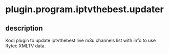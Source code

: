 # plugin.program.iptvthebest.updater
## description
Kodi plugin to update iptvthebest live m3u channels list with info to use Rytec XMLTV data.


